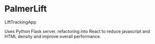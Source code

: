 # PalmerLift
LiftTrackingApp

Uses Python Flask server.
refactoring into React to reduce javascript and HTML density and improve overall performance.

